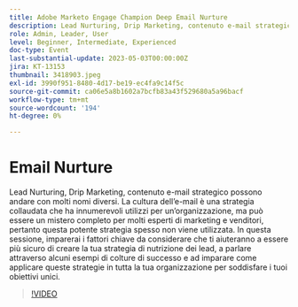 ```yaml
---
title: Adobe Marketo Engage Champion Deep Email Nurture
description: Lead Nurturing, Drip Marketing, contenuto e-mail strategico possono andare con molti nomi diversi. La cultura dell’e-mail è una strategia collaudata che ha innumerevoli utilizzi per un’organizzazione, ma può essere un mistero completo per molti esperti di marketing e venditori, pertanto questa potente strategia spesso non viene utilizzata. In questa sessione, imparerai i fattori chiave da considerare che ti aiuteranno a essere più sicuro di creare la tua strategia di nutrizione dei lead, a parlare attraverso alcuni esempi di colture di successo e ad imparare come applicare queste strategie in tutta la tua organizzazione per soddisfare i tuoi obiettivi unici.
role: Admin, Leader, User
level: Beginner, Intermediate, Experienced
doc-type: Event
last-substantial-update: 2023-05-03T00:00:00Z
jira: KT-13153
thumbnail: 3418903.jpeg
exl-id: 3990f951-8480-4d17-be19-ec4fa9c14f5c
source-git-commit: ca06e5a8b1602a7bcfb83a43f529680a5a96bacf
workflow-type: tm+mt
source-wordcount: '194'
ht-degree: 0%

---
```


# Email Nurture

Lead Nurturing, Drip Marketing, contenuto e-mail strategico possono andare con molti nomi diversi. La cultura dell’e-mail è una strategia collaudata che ha innumerevoli utilizzi per un’organizzazione, ma può essere un mistero completo per molti esperti di marketing e venditori, pertanto questa potente strategia spesso non viene utilizzata. In questa sessione, imparerai i fattori chiave da considerare che ti aiuteranno a essere più sicuro di creare la tua strategia di nutrizione dei lead, a parlare attraverso alcuni esempi di colture di successo e ad imparare come applicare queste strategie in tutta la tua organizzazione per soddisfare i tuoi obiettivi unici.

>[!VIDEO](https://video.tv.adobe.com/v/3418903/?learn=on)
